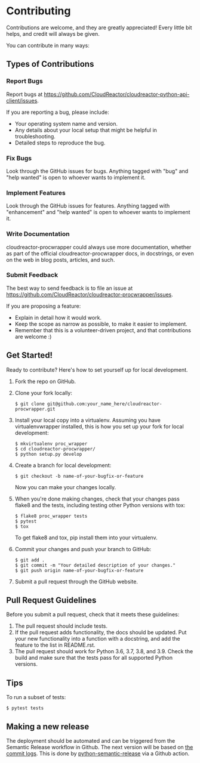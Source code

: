 # Contributing

Contributions are welcome, and they are greatly appreciated! Every little bit helps, and credit will always be given.

You can contribute in many ways:

## Types of Contributions

### Report Bugs

Report bugs at <https://github.com/CloudReactor/cloudreactor-python-api-client/issues>.

If you are reporting a bug, please include:

-   Your operating system name and version.
-   Any details about your local setup that might be helpful in troubleshooting.
-   Detailed steps to reproduce the bug.

### Fix Bugs

Look through the GitHub issues for bugs. Anything tagged with "bug" and "help wanted" is open to whoever wants to implement it.

### Implement Features

Look through the GitHub issues for features. Anything tagged with "enhancement" and "help wanted" is open to whoever wants to implement it.

### Write Documentation

cloudreactor-procwrapper could always use more documentation, whether as part of the official cloudreactor-procwrapper docs, in docstrings, or even on the web in blog posts, articles, and such.

### Submit Feedback

The best way to send feedback is to file an issue at <https://github.com/CloudReactor/cloudreactor-procwrapper/issues>.

If you are proposing a feature:

-   Explain in detail how it would work.
-   Keep the scope as narrow as possible, to make it easier to implement.
-   Remember that this is a volunteer-driven project, and that contributions are welcome :)

## Get Started!

Ready to contribute? Here's how to set yourself up for local development.

1.  Fork the repo on GitHub.

2.  Clone your fork locally:

    ```shell
    $ git clone git@github.com:your_name_here/cloudreactor-procwrapper.git
    ```

3.  Install your local copy into a virtualenv. Assuming you have virtualenvwrapper installed, this is how you set up your fork for local development:

    ```shell
    $ mkvirtualenv proc_wrapper
    $ cd cloudreactor-procwrapper/
    $ python setup.py develop
    ```

4.  Create a branch for local development:

    ```shell
    $ git checkout -b name-of-your-bugfix-or-feature
    ```

    Now you can make your changes locally.

5.  When you're done making changes, check that your changes pass flake8 and the tests, including testing other Python versions with tox:

    ```shell
    $ flake8 proc_wrapper tests
    $ pytest
    $ tox
    ```

    To get flake8 and tox, pip install them into your virtualenv.

6.  Commit your changes and push your branch to GitHub:

    ```shell
    $ git add .
    $ git commit -m "Your detailed description of your changes."
    $ git push origin name-of-your-bugfix-or-feature
    ```

7.  Submit a pull request through the GitHub website.

## Pull Request Guidelines

Before you submit a pull request, check that it meets these guidelines:

1.  The pull request should include tests.
2.  If the pull request adds functionality, the docs should be updated. Put your new functionality into a function with a docstring, and add the feature to the list in README.rst.
3.  The pull request should work for Python 3.6, 3.7, 3.8, and 3.9. Check the build and make sure that the tests pass for all supported Python versions.

## Tips

To run a subset of tests:

```shell
$ pytest tests
```

## Making a new release

The deployment should be automated and can be triggered from the Semantic Release workflow in Github. The next version will be based on [the commit logs](https://python-semantic-release.readthedocs.io/en/latest/commit-log-parsing.html#commit-log-parsing). This is done by [python-semantic-release](https://python-semantic-release.readthedocs.io/en/latest/index.html) via a Github action.
